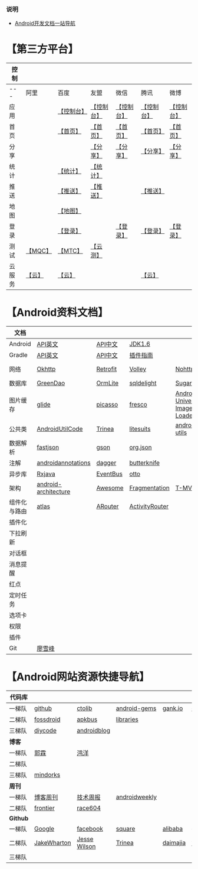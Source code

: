 ### 说明
 
- [Android开发文档一站导航](https://www.zybuluo.com/Arison/note/740237)

# 【第三方平台】

控制|||||||
-|-|-|-|-|-|-|
---|阿里|百度|友盟|微信|腾讯|微博
应用||[【控制台】][1]|[【控制台】](http://mobile.umeng.com/apps?spm=0.0.0.0.vZq1Oj)|[【控制台】](https://open.weixin.qq.com/cgi-bin/applist?t=manage/list&lang=zh_CN&token=1c661f7edf3f5090ea3108d3234dab3fe520dca7)|[【控制台】](http://op.open.qq.com/manage_centerv2/android?owner=784602719&uin=784602719)|[【控制台】](http://open.weibo.com/apps)|
首页||[【首页】](http://app.baidu.com/?frompos=500002)|[【首页】](http://www.umeng.com/)|[【首页】](https://open.weixin.qq.com/)|[【首页】](http://open.qq.com/)|[【首页】](http://open.weibo.com/)
分享|||[【分享】](http://dev.umeng.com/social/android/quick-integration)|[【分享】](https://open.weixin.qq.com/cgi-bin/showdocument?action=dir_list&t=resource/res_list&verify=1&id=open1419317340&token=&lang=zh_CN)|[【分享】](http://wiki.open.qq.com/wiki/QQ%E7%94%A8%E6%88%B7%E8%83%BD%E5%8A%9B#2._QQ.E5.88.86.E4.BA.AB)|[【分享】](http://open.weibo.com/wiki/%E7%A7%BB%E5%8A%A8%E5%BA%94%E7%94%A8SSO%E6%8E%88%E6%9D%83)
统计||[【统计】](http://app.baidu.com/chart/)|[【统计】](http://dev.umeng.com/analytics/android-doc/integration)
推送||[【推送】](http://push.baidu.com/console/app)|[【推送】](http://dev.umeng.com/push/android/integration)||[【推送】](http://xg.qq.com/xg/apps/ctr_app)
地图||[【地图】](http://lbsyun.baidu.com/apiconsole/key)|
登录||[【登录】](http://app.baidu.com/value/sdkservice)||[【登录】](https://open.weixin.qq.com/cgi-bin/showdocument?action=dir_list&t=resource/res_list&verify=1&id=open1419317851&token=&lang=zh_CN)|[【登录】](http://wiki.open.qq.com/wiki/QQ%E7%94%A8%E6%88%B7%E8%83%BD%E5%8A%9B)|[【登录】](http://open.weibo.com/wiki/%E6%8E%88%E6%9D%83%E6%9C%BA%E5%88%B6)
测试|[【MQC】][2]|[【MTC】][3]|[【云测】][4]
云服务|[【云】][5]|[【云】][6]|||[【云】][7]


# 【Android资料文档】

文档|||||||more|
-|-|-|-|-|-|-|-|
Android|[API英文][8]|[API中文][9]|[JDK1.6][10]
Gradle|[API英文][11]|[API中文][12]|[插件指南][13]
网络|[Okhttp][14]|[Retrofit][15]|[Volley][16]|[Nohttp][17]|[android-async-http][18]|[more][19]
数据库|[GreenDao][20]|[OrmLite][21]|[sqldelight][22]|[Sugar][23]|[ActiveAndroid][24]|[more][25]
图片缓存|[glide][26]|[picasso][27]|[fresco][28]|[Android-Universal-Image-Loader][29]
公共类|[AndroidUtilCode][30]|[Trinea][31]|[litesuits][32]|[android-utils][33]|[h4de5ing][34]|[more][35]
数据解析|[fastjson][36]|[gson][37]|[org.json][38]
注解|[androidannotations][39]|[dagger][40]|[butterknife][41]
异步库|[Rxjava][42]|[EventBus][43]|[otto][44]
架构|[android-architecture][45]|[Awesome][46]|[Fragmentation][47]|[T-MVP][48]||[more][49]
组件化与路由|[atlas][50]|[ARouter][51]|[ActivityRouter][52]
插件化|
下拉刷新|
对话框|
消息提醒|
红点|
定时任务|
选项卡|
权限|
插件|
Git|[廖雪峰][53]


# 【Android网站资源快捷导航】

代码库||||||more|
-|-|-|-|-|-|-|
一梯队|[github][54]|[ctolib][55]|[android-gems][56] |[gank.io][57] |[codekk][58] 
二梯队|[fossdroid][59]|[apkbus][60]|[libraries][61]
三梯队|[diycode][62]|[androidblog][63] 
**博客**|
一梯队|[郭霖][64]|[鸿洋][65]||||[more][66]
二梯队|
三梯队|[mindorks][67] 
**周刊**|
一梯队|[博客周刊][68] |[技术周报][69]|[androidweekly][70]
二梯队|[frontier][71]|[race604][72]
**Github**|
一梯队|[Google][73]|[facebook][74]|[square][75]|[alibaba][76]|[googlesamples][77]
二梯队|[JakeWharton][78]|[Jesse Wilson][79]|[Trinea][80]|[daimajia][81]|[胡凯][82]|[more][83]
三梯队|


  [1]: http://app.baidu.com/apps/?formpos=700101
  [2]: http://mqc.aliyun.com/?spm=0.0.0.0.xVlGQN
  [3]: http://mtc.baidu.com/startTest/comp
  [4]: http://www.testin.cn/
  [5]: https://free.aliyun.com/?spm=5176.8142029.20160203.2.8oQamp
  [6]: https://cloud.baidu.com/solution/app.html
  [7]: https://www.qcloud.com/product/hd
  [8]: https://developer.android.com/index.html
  [9]: http://android.xsoftlab.net/guide/topics/manifest/uses-sdk-element.html
  [10]: http://tool.oschina.net/apidocs/apidoc?api=jdk-zh
  [11]: https://docs.gradle.org/current/userguide/userguide.html
  [12]: https://dongchuan.gitbooks.io/gradle-user-guide-/content/
  [13]: http://rinvay.github.io/android/2015/03/26/Gradle-Plugin-User-Guide%28Translation%29/#102
  [14]: http://square.github.io/okhttp/3.x/okhttp/
  [15]: https://github.com/square/retrofit
  [16]: https://github.com/mcxiaoke/android-volley
  [17]: https://github.com/yanzhenjie/NoHttp
  [18]: https://github.com/loopj/android-async-http
  [19]: https://androidnotes.gitbooks.io/android/content/wang_luo_kuang_jia.html
  [20]: https://github.com/greenrobot/greenDAO
  [21]: http://ormlite.com/
  [22]: https://github.com/square/sqldelight
  [23]: http://satyan.github.io/sugar/getting-started.html
  [24]: https://github.com/pardom/ActiveAndroid
  [25]: https://androidnotes.gitbooks.io/android/content/shu_ju_ku_kuang_jia.html
  [26]: https://github.com/bumptech/glide
  [27]: https://github.com/square/picasso
  [28]: https://github.com/facebook/fresco
  [29]: https://github.com/nostra13/Android-Universal-Image-Loader
  [30]: https://github.com/Blankj/AndroidUtilCode
  [31]: https://github.com/Trinea/android-common
  [32]: https://github.com/litesuits/android-common
  [33]: https://github.com/jingle1267/android-utils
  [34]: https://github.com/h4de5ing/AndroidCommon
  [35]: https://androidnotes.gitbooks.io/android/content/%E5%85%B6%E5%AE%83%E6%A1%86%E6%9E%B6.html
  [36]: https://github.com/alibaba/fastjson
  [37]: http://www.liaoxuefeng.com/wiki/0013739516305929606dd18361248578c67b8067c8c017b000/
  [38]: https://github.com/stleary/JSON-java
  [39]: http://androidannotations.org/
  [40]: https://github.com/square/dagger
  [41]: https://github.com/JakeWharton/butterknife
  [42]: https://github.com/ReactiveX/RxJava
  [43]: https://github.com/greenrobot/EventBus
  [44]: https://github.com/square/otto
  [45]: https://github.com/googlesamples/android-architecture
  [46]: https://github.com/Juude/Awesome-Android-Architecture
  [47]: https://github.com/YoKeyword/Fragmentation
  [48]: https://github.com/north2016/T-MVP
  [49]: https://github.com/stleary/JSON-java
  [50]: https://github.com/alibaba/atlas
  [51]: https://github.com/alibaba/ARouter
  [52]: https://github.com/mzule/ActivityRouter
  [53]: https://github.com/alibaba/atlas
  [54]: https://github.com/
  [55]: http://www.ctolib.com/categories/android-layout.html
  [56]: http://www.android-gems.com/category
  [57]: http://gank.io/history
  [58]: http://p.codekk.com/
  [59]: https://fossdroid.com/c/internet/whats_new.html
  [60]: http://www.apkbus.com/code.php
  [61]: http://alamkanak.github.io/android-libraries-and-resources/
  [62]: https://www.diycode.cc/projects
  [63]: http://www.androidblog.cn/index.php/Source/index/p/1
  [64]: http://blog.csdn.net/sinyu890807/
  [65]: http://blog.csdn.net/lmj623565791
  [66]: https://github.com/Arisono/android-bookmark-shares/tree/master/%E5%A4%A7%E7%A5%9E
  [67]: https://blog.mindorks.com/@amitshekhar
  [68]: http://www.androidblog.cn/
  [69]: http://www.androidweekly.cn/
  [70]: http://androidweekly.netoidweekly.cn/
  [71]: http://mobilefrontier.github.ioly.netoidweekly.cn/
  [72]: https://race604.com/tag/android-weekly/
  [73]: https://github.com/google
  [74]: https://www.diycode.cc/developers/facebook
  [75]: https://www.diycode.cc/developers/square
  [76]: https://github.com/alibaba
  [77]: https://github.com/googlesamples
  [78]: https://github.com/JakeWharton
  [79]: https://github.com/swankjesse
  [80]: https://github.com/Trinea/
  [81]: https://github.com/daimajia
  [82]: http://hukai.me/
  [83]: https://github.com/Arisono/android-bookmark-shares/tree/master/%E5%A4%A7%E7%A5%9E
